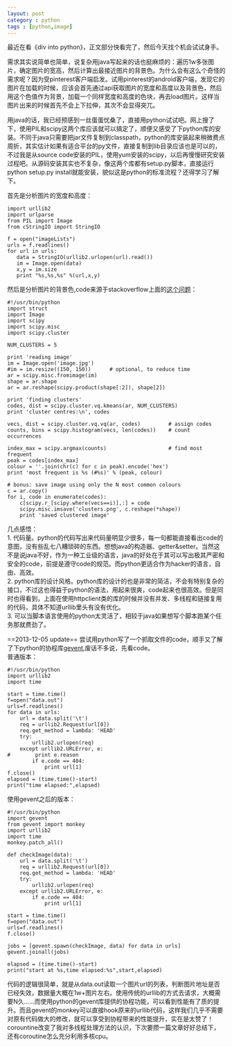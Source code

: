 ```yaml
---
layout: post
category : python
tags : [python,image]
---
```

最近在看《div into python》，正文部分快看完了，然后今天找个机会试试身手。

需求其实说简单也简单，说复杂用java写起来的话也挺麻烦的：遍历1w多张图片，确定图片的宽高，然后计算出最接近图片的背景色。为什么会有这么个奇怪的需求呢？因为受pinterest客户端启发。试用pinterest的android客户端，发现它的图片在加载的时候，应该会首先通过api获取图片的宽度和高度以及背景色，然后用这个色值作为背景，加载一个同样宽度和高度的色块，再去load图片。这样当图片出来的时候首先不会上下拉伸，其次不会显得突兀。

用java的话，我已经预感到一丝蛋蛋忧桑了，直接用python试试吧。网上搜了下，使用PIL和scipy这两个库应该就可以搞定了，顺便又感受了下python库的安装。不同于java只需要把jar文件复制到classpath，python的库安装起来稍微费点周折，其实估计如果有适合平台的py文件，直接复制到lib目录应该也是可以的，不过我是从source code安装的PIL，使用yum安装的scipy，以后再慢慢研究安装过程吧。从源码安装其实也不复杂，像这两个库都有setup.py脚本，直接运行python setup.py install就能安装，貌似这是python的标准流程？还得学习了解下。

首先是分析图片的宽度和高度：

	import urllib2
	import urlparse
	from PIL import Image
	from cStringIO import StringIO
	
	f = open("imageLists")
	urls = f.readlines()
	for url in urls:
	   data = StringIO(urllib2.urlopen(url).read())
	   im = Image.open(data)
	   x,y = im.size
	   print "%s,%s,%s" %(url,x,y)

然后是分析图片的背景色,code来源于stackoverflow上面的[这个问题](http://stackoverflow.com/questions/3241929/python-find-dominant-most-common-color-in-an-image)：


	#!/usr/bin/python
	import struct
	import Image
	import scipy
	import scipy.misc
	import scipy.cluster
	
	NUM_CLUSTERS = 5
	
	print 'reading image'
	im = Image.open('image.jpg')
	#im = im.resize((150, 150))      # optional, to reduce time
	ar = scipy.misc.fromimage(im)
	shape = ar.shape
	ar = ar.reshape(scipy.product(shape[:2]), shape[2])
	
	print 'finding clusters'
	codes, dist = scipy.cluster.vq.kmeans(ar, NUM_CLUSTERS)
	print 'cluster centres:\n', codes
	
	vecs, dist = scipy.cluster.vq.vq(ar, codes)         # assign codes
	counts, bins = scipy.histogram(vecs, len(codes))    # count occurrences
	
	index_max = scipy.argmax(counts)                    # find most frequent
	peak = codes[index_max]
	colour = ''.join(chr(c) for c in peak).encode('hex')
	print 'most frequent is %s (#%s)' % (peak, colour)
	
	# bonus: save image using only the N most common colours
	c = ar.copy()
	for i, code in enumerate(codes):
	    c[scipy.r_[scipy.where(vecs==i)],:] = code
	    scipy.misc.imsave('clusters.png', c.reshape(*shape))
	    print 'saved clustered image'

几点感悟：    
     1. 代码量。python的代码写出来代码量明显少很多，每一句都能直接看出code的意图，没有些乱七八糟琐碎的东西。想想java的构造器、getter&setter。当然这不是说java不好，作为一种工业级的语言，java的好处在于其可以写出极其严密和安全的code，前提是遵守code的规范。而python更适合作为hacker的语言，自由、高效。    
     2. python库的设计风格。python库的设计的也是非常的简洁，不会有特别复杂的接口，不过这也得益于python的语法，用起来很爽，code起来也很高效。但是同时也得看到，上面在使用httpclient类的库的时候并没有并发、多线程和链接复用的代码，具体不知道urllib里头有没有优化。    
     3. 可以当脚本语言使用的python太灵活了，相较于java如果想写个脚本跑某个任务那就费劲了。    


==2013-12-05 update==
尝试用python写了一个抓取文件的code，顺手又了解了下python的协程库[gevent](http://www.gevent.org/intro.html#installation),废话不多说，先看code。    
普通版本：

	#!/usr/bin/python
	import urllib2
	import time
	
	start = time.time()
	f=open("data.out")
	urls=f.readlines()
	for data in urls:
	    url = data.split('\t')
	    req = urllib2.Request(url[0])
	    req.get_method = lambda: 'HEAD'
	    try:
	        urllib2.urlopen(req)
	    except urllib2.URLError, e:
	#        print e.reason
	        if e.code == 404:
	            print url[1]
	f.close()
	elapsed = (time.time()-start)
	print("time elapsed:",elapsed)
	
使用gevent之后的版本：

	#!/usr/bin/python
	import gevent
	from gevent import monkey
	import urllib2
	import time
	monkey.patch_all()
	
	def checkImage(data):
	    url = data.split('\t')
	    req = urllib2.Request(url[0])
	    req.get_method = lambda: 'HEAD'
	    try:
	        urllib2.urlopen(req)
	    except urllib2.URLError, e:
	        if e.code == 404:
	            print url[1]
	    
	start = time.time()
	f=open("data.out")
	urls=f.readlines()
	f.close()
	
	jobs = [gevent.spawn(checkImage, data) for data in urls]
	gevent.joinall(jobs)
	
	elapsed = (time.time()-start)
	print("start at %s,time elapsed:%s",start,elapsed)

代码的逻辑很简单，就是从data.out读取一个图片url的列表，判断图片地址是否已经失效，数据量大概在1w+图片左右。使用传统的urllib的方式去请求，大概需要N久……而使用python的gevent库提供的协程功能，可以看到性能有了质的提升。而且gevent的monkey可以直接hook原来的urllib代码，这样我们几乎不需要对原有代码做大的修改，就可以享受到协程带来的性能提升，实在是太赞了！corountine改变了我对多线程处理方法的认识，下次要攒一篇文章好好总结下，还有coroutine怎么充分利用多核cpu。
